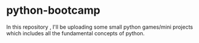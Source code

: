 # python-bootcamp
In this repository , I'll be uploading some small python games/mini projects which includes all the fundamental concepts of python.
